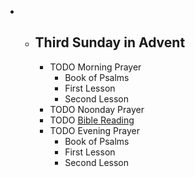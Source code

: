 -
	- ## Third Sunday in Advent
		- TODO Morning Prayer
			- Book of Psalms
			- First Lesson
			- Second Lesson
		- TODO Noonday Prayer
		- TODO [Bible Reading](https://www.biblegateway.com/reading-plans/chronological/next)
		- TODO Evening Prayer
			- Book of Psalms
			- First Lesson
			- Second Lesson